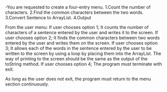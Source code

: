 -You are requested to create a four-entry menu.
1.Count the number of characters.
2.Find the common characters between the two words.
3.Convert Sentence to ArrayList.
4.Output

From the user menu:
If user chooses option 1;
   It counts the number of characters of a sentence entered by the user and writes it to the screen.
If user chooses option 2;
   It finds the common characters between two words entered by the user and writes them on the screen.
If user chooses option 3;
   It allows each of the words in the sentence entered by the user to be written to the screen by using a loop by placing them into the ArrayList. The way of printing to the screen should be the same as the output of the toString method.
If user chooses option 4;
  The program must terminate with exit.

As long as the user does not exit, the program must return to the menu section continuously.
